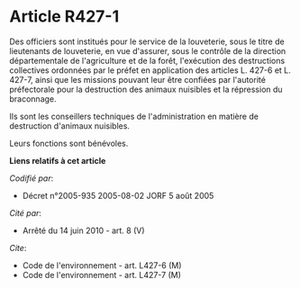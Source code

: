 # Article R427-1

Des officiers sont institués pour le service de la louveterie, sous le titre de lieutenants de louveterie, en vue d'assurer,
sous le contrôle de la direction départementale de l'agriculture et de la forêt, l'exécution des destructions collectives
ordonnées par le préfet en application des articles L. 427-6 et L. 427-7, ainsi que les missions pouvant leur être confiées
par l'autorité préfectorale pour la destruction des animaux nuisibles et la répression du braconnage.

Ils sont les conseillers techniques de l'administration en matière de destruction d'animaux nuisibles.

Leurs fonctions sont bénévoles.

**Liens relatifs à cet article**

_Codifié par_:

  - Décret n°2005-935 2005-08-02 JORF 5 août 2005

_Cité par_:

  - Arrêté du 14 juin 2010 - art. 8 (V)

_Cite_:

  - Code de l'environnement - art. L427-6 (M)
  - Code de l'environnement - art. L427-7 (M)
